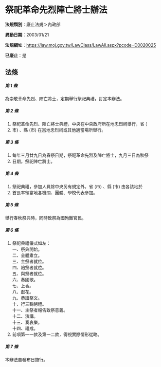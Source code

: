 # 祭祀革命先烈陣亡將士辦法

**法規類別**：廢止法規＞內政部

**異動日期**：2003/01/21  

**法規網址**：https://law.moj.gov.tw/LawClass/LawAll.aspx?pcode=D0020025

**已廢止**：是



## 法條
##### 第 1 條
為崇敬革命先烈、陣亡將士，定期舉行祭祀典禮，訂定本辦法。

##### 第 2 條
1. 祭祀革命先烈、陣亡將士典禮，中央在中央政府所在地忠烈祠舉行，省 (
1. 市) 、縣 (市) 在當地忠烈祠或其他適當場所舉行。

##### 第 3 條
1. 每年三月廿九日為春祭日期，祭祀革命先烈及陣亡將士，九月三日為秋祭
1. 日期，祭祀陣亡將士。

##### 第 4 條
1. 祭祀典禮，參加人員除中央另有規定外，省 (市) 、縣 (市) 由各該地於
1. 首長率領當地各機關、團體、學校代表參加。

##### 第 5 條
舉行春秋祭典時，同時致祭為國殉難官民。

##### 第 6 條
1. 祭祀典禮儀式如左：  
一、祭典開始。  
二、全體肅立。  
三、主祭者就位。  
四、陪祭者就位。  
五、與祭者就位。  
六、奏國歌。  
七、上香。  
八、獻花。  
九、恭讀祭文。  
十、行三鞠躬禮。  
十一、主祭者報告致祭意義。  
十二、演講。  
十三、奏哀樂。  
十四、禮成。
1. 前項第一一款及第一二款，得視實際情形從略。

##### 第 7 條
本辦法自發布日施行。


